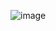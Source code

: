 ![image](https://user-images.githubusercontent.com/96937623/230762481-9b61cd35-3e4c-423d-b101-c6f2d1aba01f.png)
